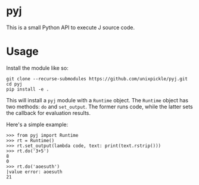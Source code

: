 # pyj

This is a small Python API to execute J source code.

# Usage

Install the module like so:

```
git clone --recurse-submodules https://github.com/unixpickle/pyj.git
cd pyj
pip install -e .
```

This will install a `pyj` module with a `Runtime` object. The `Runtime` object has two methods: `do` and `set_output`. The former runs code, while the latter sets the callback for evaluation results.

Here's a simple example:

```
>>> from pyj import Runtime
>>> rt = Runtime()
>>> rt.set_output(lambda code, text: print(text.rstrip()))
>>> rt.do('3+5')
8
0
>>> rt.do('aoesuth')
|value error: aoesuth
21
```
